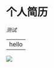 # 个人简历
*测试*
<table>
<tr>

<td>hello</td>
</tr>
</table>

<img src="https://avatars1.githubusercontent.com/u/2958626?v=3&s=96" />
